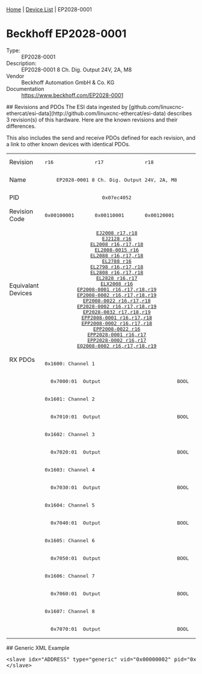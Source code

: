 <div class="nav"><a href="/esi-data">Home</a> | <a href="/esi-data/devices">Device List</a> | EP2028-0001</div>

#  Beckhoff EP2028-0001

<dl>
  <dt>Type:</dt><dd>EP2028-0001</dd>
  <dt>Description:</dt><dd>EP2028-0001 8 Ch. Dig. Output 24V, 2A, M8</dd>
  <dt>Vendor</dt><dd>Beckhoff Automation GmbH & Co. KG</dd>
  <dt>Documentation</dt><dd><a href="https://www.beckhoff.com/EP2028-0001">https://www.beckhoff.com/EP2028-0001</a></dd>
</dl>
## Revisions and PDOs
The ESI data ingested by [github.com/linuxcnc-ethercat/esi-data](http://github.com/linuxcnc-ethercat/esi-data) describes 3 revision(s) of this hardware.  Here are the known revisions and their differences.

This also includes the send and receive PDOs defined for each revision, and a link to other known devices with identical PDOs.

<table>
<tr >
<td class="first">Revision</td>
<td ><pre>r16</pre></td>
<td ><pre>r17</pre></td>
<td ><pre>r18</pre></td>
</tr>
<tr >
<td class="first">Name</td>
<td  colspan=3 align="center"><pre>EP2028-0001 8 Ch. Dig. Output 24V, 2A, M8</pre></td>
</tr>
<tr >
<td class="first">PID</td>
<td  colspan=3 align="center"><pre>0x07ec4052</pre></td>
</tr>
<tr >
<td class="first">Revision Code</td>
<td ><pre>0x00100001</pre></td>
<td ><pre>0x00110001</pre></td>
<td ><pre>0x00120001</pre></td>
</tr>
<tr >
<td class="first">Equivalant Devices</td>
<td  colspan=3 align="center"><pre><a href="EJ2008">EJ2008 r17,r18</a><br/><a href="EJ2128">EJ2128 r16</a><br/><a href="EL2008">EL2008 r16,r17,r18</a><br/><a href="EL2008-0015">EL2008-0015 r16</a><br/><a href="EL2088">EL2088 r16,r17,r18</a><br/><a href="EL2788">EL2788 r16</a><br/><a href="EL2798">EL2798 r16,r17,r18</a><br/><a href="EL2808">EL2808 r16,r17,r18</a><br/><a href="EL2828">EL2828 r16,r17</a><br/><a href="ELX2008">ELX2008 r16</a><br/><a href="EP2008-0001">EP2008-0001 r16,r17,r18,r19</a><br/><a href="EP2008-0002">EP2008-0002 r16,r17,r18,r19</a><br/><a href="EP2008-0022">EP2008-0022 r16,r17,r18</a><br/><a href="EP2028-0002">EP2028-0002 r16,r17,r18,r19</a><br/><a href="EP2028-0032">EP2028-0032 r17,r18,r19</a><br/><a href="EPP2008-0001">EPP2008-0001 r16,r17,r18</a><br/><a href="EPP2008-0002">EPP2008-0002 r16,r17,r18</a><br/><a href="EPP2008-0022">EPP2008-0022 r16</a><br/><a href="EPP2028-0001">EPP2028-0001 r16,r17</a><br/><a href="EPP2028-0002">EPP2028-0002 r16,r17</a><br/><a href="EQ2008-0002">EQ2008-0002 r16,r17,r18,r19</a></pre></td>
</tr>
<tr class="rxpdo pdosection">
<td class="first" rowspan=16 valign=top>RX PDOs</td>
<td colspan=3 align="left"><pre>0x1600: Channel 1</pre></td>
<td></td>
</tr>
<tr class="rxpdo">
<td  colspan=3 align="left"><pre>  0x7000:01  Output                          BOOL</pre></td>
</tr>
<tr class="rxpdo pdosection">
<td  colspan=3 align="left"><pre>0x1601: Channel 2</pre></td>
</tr>
<tr class="rxpdo">
<td  colspan=3 align="left"><pre>  0x7010:01  Output                          BOOL</pre></td>
</tr>
<tr class="rxpdo pdosection">
<td  colspan=3 align="left"><pre>0x1602: Channel 3</pre></td>
</tr>
<tr class="rxpdo">
<td  colspan=3 align="left"><pre>  0x7020:01  Output                          BOOL</pre></td>
</tr>
<tr class="rxpdo pdosection">
<td  colspan=3 align="left"><pre>0x1603: Channel 4</pre></td>
</tr>
<tr class="rxpdo">
<td  colspan=3 align="left"><pre>  0x7030:01  Output                          BOOL</pre></td>
</tr>
<tr class="rxpdo pdosection">
<td  colspan=3 align="left"><pre>0x1604: Channel 5</pre></td>
</tr>
<tr class="rxpdo">
<td  colspan=3 align="left"><pre>  0x7040:01  Output                          BOOL</pre></td>
</tr>
<tr class="rxpdo pdosection">
<td  colspan=3 align="left"><pre>0x1605: Channel 6</pre></td>
</tr>
<tr class="rxpdo">
<td  colspan=3 align="left"><pre>  0x7050:01  Output                          BOOL</pre></td>
</tr>
<tr class="rxpdo pdosection">
<td  colspan=3 align="left"><pre>0x1606: Channel 7</pre></td>
</tr>
<tr class="rxpdo">
<td  colspan=3 align="left"><pre>  0x7060:01  Output                          BOOL</pre></td>
</tr>
<tr class="rxpdo pdosection">
<td  colspan=3 align="left"><pre>0x1607: Channel 8</pre></td>
</tr>
<tr class="rxpdo">
<td  colspan=3 align="left"><pre>  0x7070:01  Output                          BOOL</pre></td>
</tr>
</table>
## Generic XML Example
<pre class="xml">
&lt;slave idx="ADDRESS" type="generic" vid="0x00000002" pid="0x07ec4052" configPdos="true"&gt;
&lt;/slave&gt;
</pre>
